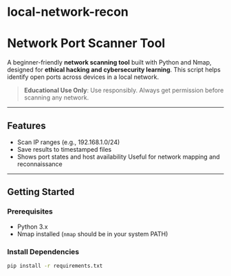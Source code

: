 # local-network-recon
#  Network Port Scanner Tool

A beginner-friendly **network scanning tool** built with Python and Nmap, designed for **ethical hacking and cybersecurity learning**. This script helps identify open ports across devices in a local network.

>  **Educational Use Only**: Use responsibly. Always get permission before scanning any network.

---

##  Features
- Scan IP ranges (e.g., 192.168.1.0/24)
-  Save results to timestamped files
-  Shows port states and host availability
   Useful for network mapping and reconnaissance

---

## Getting Started

### Prerequisites
- Python 3.x
- Nmap installed (`nmap` should be in your system PATH)

### Install Dependencies
```bash
pip install -r requirements.txt
